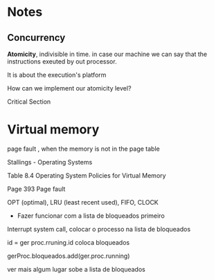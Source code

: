 # Notes

## Concurrency

**Atomicity**, indivisible in time. in case our machine we can say that the instructions exeuted by out processor.

It is about the execution's platform

How can we implement our atomicity level?

Critical Section 

# Virtual memory
page fault , when the memory is not in the page table


Stallings - Operating Systems

Table 8.4 Operating System Policies for Virtual Memory

Page 393 Page fault 

OPT (optimal), LRU (least recent used), FIFO, CLOCK


- Fazer funcionar com a lista de bloqueados primeiro 


Interrupt system call, colocar o processo na lista de bloqueados 

id = ger proc.rruning.id
coloca bloqueados

gerProc.bloqueados.add(ger.proc.running) 

ver mais algum lugar sobe a lista de bloqueados
